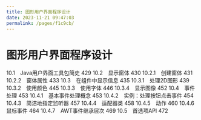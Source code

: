 ```yaml
---
title: 图形用户界面程序设计
date: 2023-11-21 09:47:03
permalink: /pages/f1c9cb/
---
```

# 图形用户界面程序设计

10.1　Java用户界面工具包简史 429
10.2　显示窗体 430
10.2.1　创建窗体 431
10.2.2　窗体属性 433
10.3　在组件中显示信息 435
10.3.1　处理2D图形 439
10.3.2　使用颜色 445
10.3.3　使用字体 446
10.3.4　显示图像 452
10.4　事件处理 453
10.4.1　基本事件处理概念 453
10.4.2　实例：处理按钮点击事件 454
10.4.3　简洁地指定监听器 457
10.4.4　适配器类 458
10.4.5　动作 460
10.4.6　鼠标事件 464
10.4.7　AWT事件继承层次 469
10.5　首选项API 472